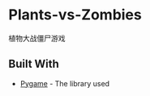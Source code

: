 # Plants-vs-Zombies

植物大战僵尸游戏

## Built With

* [Pygame](http://www.dropwizard.io/1.0.2/docs/) - The library used
